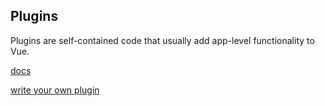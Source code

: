 ## Plugins
Plugins are self-contained code that usually add app-level functionality to Vue.

[docs](https://vuejs.org/guide/reusability/plugins.html)

[write your own plugin](https://www.linode.com/docs/guides/how-to-write-vue-js-plugins/)
